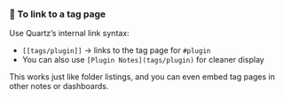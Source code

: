 ### 🔗 To **link** to a tag page

Use Quartz’s internal link syntax:

- `[[tags/plugin]]` → links to the tag page for `#plugin`
- You can also use `[Plugin Notes](tags/plugin)` for cleaner display

This works just like folder listings, and you can even embed tag pages in other notes or dashboards.